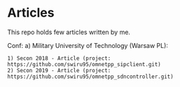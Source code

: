 # Articles
This repo holds few articles written by me.

Conf:
  a) Military University of Technology (Warsaw PL):
 
    1) Secon 2018 - Article (project: https://github.com/swiru95/omnetpp_sipclient.git)
    2) Secon 2019 - Article (project: https://github.com/swiru95/omnetpp_sdncontroller.git)
